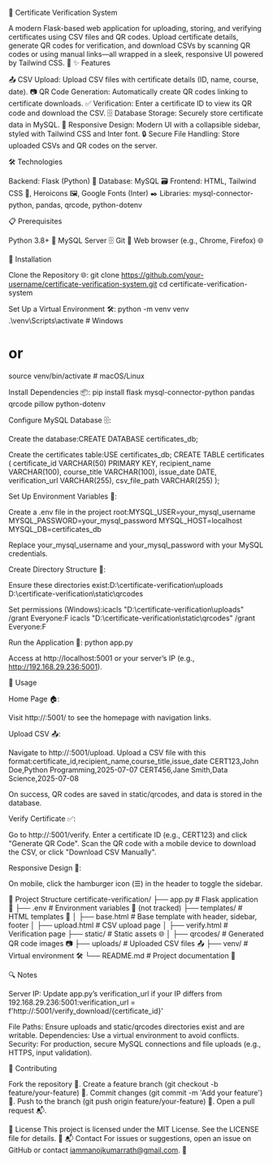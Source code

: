 📜 Certificate Verification System
    
A modern Flask-based web application for uploading, storing, and verifying certificates using CSV files and QR codes. Upload certificate details, generate QR codes for verification, and download CSVs by scanning QR codes or using manual links—all wrapped in a sleek, responsive UI powered by Tailwind CSS. 🚀
✨ Features

📤 CSV Upload: Upload CSV files with certificate details (ID, name, course, date).
📷 QR Code Generation: Automatically create QR codes linking to certificate downloads.
✅ Verification: Enter a certificate ID to view its QR code and download the CSV.
🗄️ Database Storage: Securely store certificate data in MySQL.
📱 Responsive Design: Modern UI with a collapsible sidebar, styled with Tailwind CSS and Inter font.
🔒 Secure File Handling: Store uploaded CSVs and QR codes on the server.

🛠️ Technologies

Backend: Flask (Python) 🐍
Database: MySQL 🗃️
Frontend: HTML, Tailwind CSS 🎨, Heroicons 🖼️, Google Fonts (Inter) ✒️
Libraries: mysql-connector-python, pandas, qrcode, python-dotenv

📋 Prerequisites

Python 3.8+ 🐍
MySQL Server 🗄️
Git 🌳
Web browser (e.g., Chrome, Firefox) 🌐

🚀 Installation

Clone the Repository 🌐:
git clone https://github.com/your-username/certificate-verification-system.git
cd certificate-verification-system


Set Up a Virtual Environment 🛠️:
python -m venv venv
.\venv\Scripts\activate  # Windows
# or
source venv/bin/activate  # macOS/Linux


Install Dependencies 📦:
pip install flask mysql-connector-python pandas qrcode pillow python-dotenv


Configure MySQL Database 🗄️:

Create the database:CREATE DATABASE certificates_db;


Create the certificates table:USE certificates_db;
CREATE TABLE certificates (
    certificate_id VARCHAR(50) PRIMARY KEY,
    recipient_name VARCHAR(100),
    course_title VARCHAR(100),
    issue_date DATE,
    verification_url VARCHAR(255),
    csv_file_path VARCHAR(255)
);




Set Up Environment Variables 🔧:

Create a .env file in the project root:MYSQL_USER=your_mysql_username
MYSQL_PASSWORD=your_mysql_password
MYSQL_HOST=localhost
MYSQL_DB=certificates_db


Replace your_mysql_username and your_mysql_password with your MySQL credentials.


Create Directory Structure 📂:

Ensure these directories exist:D:\certificate-verification\uploads
D:\certificate-verification\static\qrcodes


Set permissions (Windows):icacls "D:\certificate-verification\uploads" /grant Everyone:F
icacls "D:\certificate-verification\static\qrcodes" /grant Everyone:F




Run the Application 🚀:
python app.py


Access at http://localhost:5001 or your server’s IP (e.g., http://192.168.29.236:5001).



📖 Usage

Home Page 🏠:

Visit http://<your-ip>:5001/ to see the homepage with navigation links.


Upload CSV 📤:

Navigate to http://<your-ip>:5001/upload.
Upload a CSV file with this format:certificate_id,recipient_name,course_title,issue_date
CERT123,John Doe,Python Programming,2025-07-07
CERT456,Jane Smith,Data Science,2025-07-08


On success, QR codes are saved in static/qrcodes, and data is stored in the database.


Verify Certificate ✅:

Go to http://<your-ip>:5001/verify.
Enter a certificate ID (e.g., CERT123) and click "Generate QR Code".
Scan the QR code with a mobile device to download the CSV, or click "Download CSV Manually".


Responsive Design 📱:

On mobile, click the hamburger icon (☰) in the header to toggle the sidebar.



📂 Project Structure
certificate-verification/
├── app.py                  # Flask application 🐍
├── .env                    # Environment variables 🔧 (not tracked)
├── templates/              # HTML templates 📄
│   ├── base.html           # Base template with header, sidebar, footer
│   ├── upload.html         # CSV upload page
│   ├── verify.html         # Verification page
├── static/                 # Static assets 🌐
│   ├── qrcodes/            # Generated QR code images 📷
├── uploads/                # Uploaded CSV files 📤
├── venv/                   # Virtual environment 🛠️
└── README.md               # Project documentation 📜

🔍 Notes

Server IP: Update app.py’s verification_url if your IP differs from 192.168.29.236:5001:verification_url = f'http://<your-ip>:5001/verify_download/{certificate_id}'


File Paths: Ensure uploads and static/qrcodes directories exist and are writable.
Dependencies: Use a virtual environment to avoid conflicts.
Security: For production, secure MySQL connections and file uploads (e.g., HTTPS, input validation).

🤝 Contributing

Fork the repository 🍴.
Create a feature branch (git checkout -b feature/your-feature) 🌿.
Commit changes (git commit -m 'Add your feature') 📝.
Push to the branch (git push origin feature/your-feature) 🚀.
Open a pull request 📬.

📄 License
This project is licensed under the MIT License. See the LICENSE file for details. 📜
📬 Contact
For issues or suggestions, open an issue on GitHub or contact  iammanojkumarrath@gmail.com. 💌
